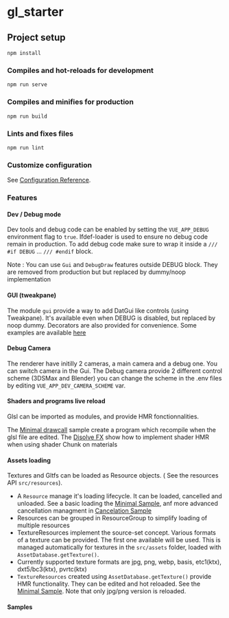 # gl_starter

## Project setup
```
npm install
```

### Compiles and hot-reloads for development
```
npm run serve
```

### Compiles and minifies for production
```
npm run build
```

### Lints and fixes files
```
npm run lint
```

### Customize configuration
See [Configuration Reference](https://cli.vuejs.org/config/).



### Features


#### Dev / Debug mode

Dev tools and debug code can be enabled by setting the `VUE_APP_DEBUG` environment flag to `true`. Ifdef-loader is used to ensure no debug code remain in production. To add debug code make sure to wrap it inside a `/// #if DEBUG` ... `/// #endif` block.

Note : You can use `Gui` and `DebugDraw` features outside DEBUG block. They are removed from production but but replaced by dummy/noop implementation 

#### GUI (tweakpane)

The module `gui` provide a way to add DatGui like controls (using Tweakpane). It's available even when DEBUG is disabled, but replaced by noop dummy. Decorators are also provided for convenience.
Some examples are available [here](src/webgl/samples/devtools/GuiTestObject.ts)

#### Debug Camera

The renderer have initilly 2 cameras, a main camera and a debug one. You can switch camera in the Gui. The Debug camera provide 2 different control scheme (3DSMax and Blender) you can change the scheme in the .env  files by editing `VUE_APP_DEV_CAMERA_SCHEME` var.
   
#### Shaders and programs live reload

Glsl can be imported as modules, and provide HMR fonctionnalities. 

The [Minimal drawcall](src/webgl/samples/lowlevel/MinimalDrawcallSample.ts) sample create a program which recompile when the glsl file are edited.
The [Disolve FX](src/webgl/samples/custom_material/disolve_fx/DisolveFX.ts) show how to implement shader HMR when using shader Chunk on materials

#### Assets loading

Textures and Gltfs can be loaded as Resource objects. ( See the resources API `src/resources`). 

  - A `Resource` manage it's loading lifecycle. It can be loaded, cancelled and unloaded. See a basic loading the [Minimal Sample](src/webgl/samples/resources/MinimalResourceSample.ts), anf more advanced cancellation managment in [Cancelation Sample](src/webgl/samples/resources/CancellationSample.ts)
  - Resources can be grouped in ResourceGroup to simplify loading of multiple resources
  - TextureResources implement the source-set concept. Various formats of a texture can be provided. The first one available will be used. This is managed automatically for textures in the `src/assets` folder, loaded with `AssetDatabase.getTexture()`. 
  - Currently supported texture formats are jpg, png, webp, basis, etc1(ktx), dxt5/bc3(ktx), pvrtc(ktx)
  - `TextureResources` created using `AssetDatabase.getTexture()` provide HMR functionality. They can be edited and hot reloaded. See the [Minimal Sample](src/webgl/samples/resources/MinimalResourceSample.ts). Note that only jpg/png version is reloaded.


#### Samples


 